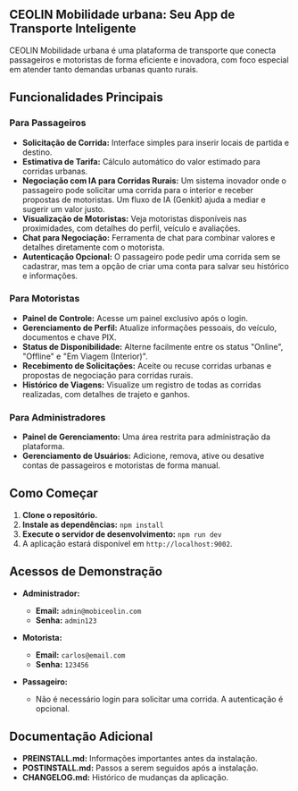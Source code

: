 ## CEOLIN Mobilidade urbana: Seu App de Transporte Inteligente

CEOLIN Mobilidade urbana é uma plataforma de transporte que conecta passageiros e motoristas de forma eficiente e inovadora, com foco especial em atender tanto demandas urbanas quanto rurais.

## Funcionalidades Principais

### Para Passageiros
- **Solicitação de Corrida:** Interface simples para inserir locais de partida e destino.
- **Estimativa de Tarifa:** Cálculo automático do valor estimado para corridas urbanas.
- **Negociação com IA para Corridas Rurais:** Um sistema inovador onde o passageiro pode solicitar uma corrida para o interior e receber propostas de motoristas. Um fluxo de IA (Genkit) ajuda a mediar e sugerir um valor justo.
- **Visualização de Motoristas:** Veja motoristas disponíveis nas proximidades, com detalhes do perfil, veículo e avaliações.
- **Chat para Negociação:** Ferramenta de chat para combinar valores e detalhes diretamente com o motorista.
- **Autenticação Opcional:** O passageiro pode pedir uma corrida sem se cadastrar, mas tem a opção de criar uma conta para salvar seu histórico e informações.

### Para Motoristas
- **Painel de Controle:** Acesse um painel exclusivo após o login.
- **Gerenciamento de Perfil:** Atualize informações pessoais, do veículo, documentos e chave PIX.
- **Status de Disponibilidade:** Alterne facilmente entre os status "Online", "Offline" e "Em Viagem (Interior)".
- **Recebimento de Solicitações:** Aceite ou recuse corridas urbanas e propostas de negociação para corridas rurais.
- **Histórico de Viagens:** Visualize um registro de todas as corridas realizadas, com detalhes de trajeto e ganhos.

### Para Administradores
- **Painel de Gerenciamento:** Uma área restrita para administração da plataforma.
- **Gerenciamento de Usuários:** Adicione, remova, ative ou desative contas de passageiros e motoristas de forma manual.

## Como Começar

1. **Clone o repositório.**
2. **Instale as dependências:** `npm install`
3. **Execute o servidor de desenvolvimento:** `npm run dev`
4. A aplicação estará disponível em `http://localhost:9002`.

## Acessos de Demonstração

- **Administrador:**
  - **Email:** `admin@mobiceolin.com`
  - **Senha:** `admin123`

- **Motorista:**
  - **Email:** `carlos@email.com`
  - **Senha:** `123456`

- **Passageiro:**
  - Não é necessário login para solicitar uma corrida. A autenticação é opcional.

## Documentação Adicional

- **PREINSTALL.md:** Informações importantes antes da instalação.
- **POSTINSTALL.md:** Passos a serem seguidos após a instalação.
- **CHANGELOG.md:** Histórico de mudanças da aplicação.
